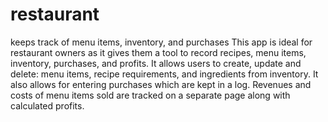 # restaurant
keeps track of menu items, inventory, and purchases
This app is ideal for restaurant owners as it gives them a tool to record recipes, menu items, inventory, purchases, and profits. It allows users to create, 
update and delete: menu items, recipe requirements, and ingredients from inventory. It also allows for entering purchases which are kept in a log. 
Revenues and costs of menu items sold are tracked on a separate page along with calculated profits.
